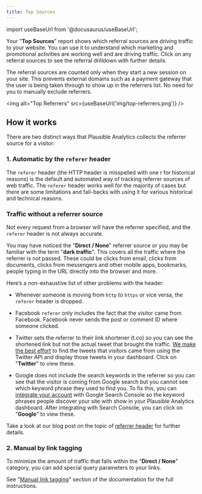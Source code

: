 ```yaml
---
title: Top Sources
--- 
```


import useBaseUrl from '@docusaurus/useBaseUrl';

Your "**Top Sources**" report shows which referral sources are driving traffic to your website. You can use it to understand which marketing and promotional activities are working well and are driving traffic. Click on any referral sources to see the referral drilldown with further details.

The referral sources are counted only when they start a new session on your site. This prevents external domains such as a payment gateway that the user is being taken through to show up in the referrers list. No need for you to manually exclude referrers.

<img alt="Top Referrers" src={useBaseUrl('img/top-referrers.png')} />

## How it works

There are two distinct ways that Plausible Analytics collects the referrer source for a visitor:

### 1. Automatic by the `referer` header

The `referer` header (the HTTP header is misspelled with one r for historical reasons) is the default and automated way of tracking referrer sources of web traffic. The `referer` header works well for the majority of cases but there are some limitations and fall-backs with using it for various historical and technical reasons. 

### Traffic without a referrer source

Not every request from a browser will have the referrer specified, and the `referer` header is not always accurate.

You may have noticed the "**Direct / None**" referrer source or you may be familiar with the term "**dark traffic**". This covers all the traffic where the referrer is not passed. These could be clicks from email, clicks from documents, clicks from messengers and other mobile apps, bookmarks, people typing in the URL directly into the browser and more.

Here’s a non-exhaustive list of other problems with the header:

* Whenever someone is moving from `http` to `https` or vice versa, the `referer` header is dropped.

* Facebook `referer` only includes the fact that the visitor came from Facebook. Facebook never sends the post or comment ID where someone clicked.

* Twitter sets the referrer to their link shortener (t.co) so you can see the shortened link but not the actual tweet that brought the traffic. [We make the best effort](twitter.md) to find the tweets that visitors came from using the Twitter API and display those tweets in your dashboard. Click on "**Twitter**" to view these.

* Google does not include the search keywords in the referrer so you can see that the visitor is coming from Google search but you cannot see which keyword phrase they used to find you. To fix this, you can [integrate your account](google-search-console-integration.md) with Google Search Console so the keyword phrases people discover your site with show in your Plausible Analytics dashboard. After integrating with Search Console, you can click on "**Google**" to view these.

Take a look at our blog post on the topic of [referrer header](https://plausible.io/blog/referrer-policy) for further details.

### 2. Manual by link tagging

To minimize the amount of traffic that falls within the "**Direct / None**" category, you can add special query parameters to your links. 

See "[Manual link tagging](manual-link-tagging.md)" section of the documentation for the full instructions.
